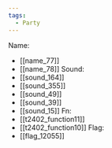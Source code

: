 ```yaml
---
tags:
  - Party
---
```

Name:
- [[name_77]]
- [[name_78]]
Sound:
- [[sound_164]]
- [[sound_355]]
- [[sound_49]]
- [[sound_39]]
- [[sound_15]]
Fn:
- [[t2402_function11]]
- [[t2402_function10]]
Flag:
- [[flag_12055]]

